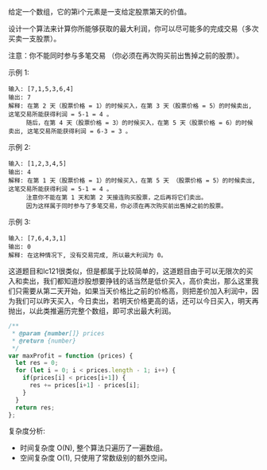 给定一个数组，它的第i个元素是一支给定股票第天的价值。

设计一个算法来计算你所能够获取的最大利润，你可以尽可能多的完成交易（多次买卖一支股票）。

注意：你不能同时参与多笔交易 （你必须在再次购买前出售掉之前的股票）。

示例 1:

```
输入: [7,1,5,3,6,4]
输出: 7
解释: 在第 2 天（股票价格 = 1）的时候买入，在第 3 天（股票价格 = 5）的时候卖出, 这笔交易所能获得利润 = 5-1 = 4 。
     随后，在第 4 天（股票价格 = 3）的时候买入，在第 5 天（股票价格 = 6）的时候卖出, 这笔交易所能获得利润 = 6-3 = 3 。
```

示例 2:

```
输入: [1,2,3,4,5]
输出: 4
解释: 在第 1 天（股票价格 = 1）的时候买入，在第 5 天 （股票价格 = 5）的时候卖出, 这笔交易所能获得利润 = 5-1 = 4 。
     注意你不能在第 1 天和第 2 天接连购买股票，之后再将它们卖出。
     因为这样属于同时参与了多笔交易，你必须在再次购买前出售掉之前的股票。
```

示例 3:

```
输入: [7,6,4,3,1]
输出: 0
解释: 在这种情况下, 没有交易完成, 所以最大利润为 0。
```

这道题目和lc121很类似，但是都属于比较简单的，这道题目由于可以无限次的买入和卖出，我们都知道炒股想要挣钱的话当然是低价买入，高价卖出，那么这里我们只需要从第二天开始，如果当天价格比之前的价格高，则把差价加入利润中，因为我们可以昨天买入，今日卖出，若明天价格更高的话，还可以今日买入，明天再抛出，以此类推遍历完整个数组，即可求出最大利润。

```js
/**
 * @param {number[]} prices
 * @return {number}
 */
var maxProfit = function (prices) {
  let res = 0;
  for (let i = 0; i < prices.length - 1; i++) {
    if(prices[i] < prices[i+1]) {
      res += prices[i+1] - prices[i];
    }
  }
  return res;
};
```
复杂度分析:
  * 时间复杂度 O(N), 整个算法只遍历了一遍数组。
  * 空间复杂度 O(1), 只使用了常数级别的额外空间。

